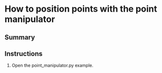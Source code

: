 # How to position points with the point manipulator

## Summary


## Instructions

1. Open the point_manipulator.py example.